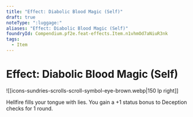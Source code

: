 ```yaml
---
title: "Effect: Diabolic Blood Magic (Self)"
draft: true
noteType: ":luggage:"
aliases: "Effect: Diabolic Blood Magic (Self)"
foundryId: Compendium.pf2e.feat-effects.Item.n1vhmOd7aNiuR3nk
tags:
  - Item
---
```


# Effect: Diabolic Blood Magic (Self)
![[icons-sundries-scrolls-scroll-symbol-eye-brown.webp|150 lp right]]

Hellfire fills your tongue with lies. You gain a +1 status bonus to Deception checks for 1 round.
